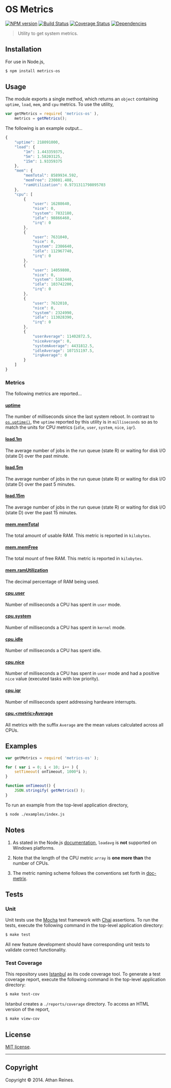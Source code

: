 OS Metrics
==========
[![NPM version][npm-image]][npm-url] [![Build Status][travis-image]][travis-url] [![Coverage Status][coveralls-image]][coveralls-url] [![Dependencies][dependencies-image]][dependencies-url]

> Utility to get system metrics.


## Installation

For use in Node.js,

``` bash
$ npm install metrics-os
```

## Usage

The module exports a single method, which returns an `object` containing `uptime`, `load`, `mem`, and `cpu` metrics. To use the utility,

``` javascript
var getMetrics = require( 'metrics-os' ),
	metrics = getMetrics();
```

The following is an example output...

``` javascript
{
	"uptime": 218091000,
	"load": {
		"1m": 1.443359375,
		"5m": 1.58203125,
		"15m": 1.93359375
	},
	"mem": {
		"memTotal": 8589934.592,
		"memFree": 230801.408,
		"ramUtilization": 0.9731311798095703
	},
	"cpu": [
		{
			"user": 16288640,
			"nice": 0,
			"system": 7832180,
			"idle": 98866460,
			"irq": 0
		},
		{
			"user": 7631040,
			"nice": 0,
			"system": 2386640,
			"idle": 112967740,
			"irq": 0
		},
		{
			"user": 14059800,
			"nice": 0,
			"system": 5183440,
			"idle": 103742200,
			"irq": 0
		},
		{
			"user": 7632010,
			"nice": 0,
			"system": 2324990,
			"idle": 113028390,
			"irq": 0
		},
		{
			"userAverage": 11402872.5,
			"niceAverage": 0, 
			"systemAverage": 4431812.5,
			"idleAverage": 107151197.5,
			"irqAverage": 0
		}
	]
}
```



### Metrics

The following metrics are reported...


#### [uptime](http://doc-metrix.github.io/general/)

The number of milliseconds since the last system reboot. In contrast to [`os.uptime()`](http://nodejs.org/api/os.html#os_os_uptime), the `uptime` reported by this utility is in `milliseconds` so as to match the units for CPU metrics (`idle`, `user`, `system`, `nice`, `iqr`).


#### [load.1m](http://doc-metrix.github.io/general/)

The average number of jobs in the run queue (state R) or waiting for disk I/O (state D) over the past minute.


#### [load.5m](http://doc-metrix.github.io/general/)

The average number of jobs in the run queue (state R) or waiting for disk I/O (state D) over the past 5 minutes.


#### [load.15m](http://doc-metrix.github.io/general/)

The average number of jobs in the run queue (state R) or waiting for disk I/O (state D) over the past 15 minutes.


#### [mem.memTotal](http://doc-metrix.github.io/memory/)

The total amount of usable RAM. This metric is reported in `kilobytes`.


#### [mem.memFree](http://doc-metrix.github.io/memory/)

The total mount of free RAM. This metric is reported in `kilobytes`.


#### [mem.ramUtilization](http://doc-metrix.github.io/memory/)

The decimal percentage of RAM being used.


#### [cpu.user](https://doc-metrix.github.io/cpu/)

Number of milliseconds a CPU has spent in `user` mode.


#### [cpu.system](https://doc-metrix.github.io/cpu/)

Number of milliseconds a CPU has spent in `kernel` mode.


#### [cpu.idle](https://doc-metrix.github.io/cpu/)

Number of milliseconds a CPU has spent idle.


#### [cpu.nice](https://doc-metrix.github.io/cpu/)

Number of milliseconds a CPU has spent in `user` mode and had a positive `nice` value (executed tasks with low priority).


#### [cpu.iqr](https://doc-metrix.github.io/cpu/)

Number of milliseconds spent addressing hardware interrupts.


#### [cpu.&lt;metric&gt;Average](https://doc-metrix.github.io/cpu/)

All metrics with the suffix `Average` are the mean values calculated across all CPUs.




## Examples

``` javascript
var getMetrics = require( 'metrics-os' );

for ( var i = 0; i < 10; i++ ) {
	setTimeout( onTimeout, 1000*i );
}

function onTimeout() {
	JSON.stringify( getMetrics() );
}
```

To run an example from the top-level application directory,

``` bash
$ node ./examples/index.js
```


## Notes

1. 	As stated in the Node.js [documentation](http://nodejs.org/api/os.html#os_os_loadavg), `loadavg` is __not__ supported on Windows platforms.

2. 	Note that the length of the CPU metric `array` is __one more than__ the number of CPUs.

3. 	The metric naming scheme follows the conventions set forth in [doc-metrix](https://github.com/doc-metrix).



## Tests

### Unit

Unit tests use the [Mocha](http://visionmedia.github.io/mocha) test framework with [Chai](http://chaijs.com) assertions. To run the tests, execute the following command in the top-level application directory:

``` bash
$ make test
```

All new feature development should have corresponding unit tests to validate correct functionality.


### Test Coverage

This repository uses [Istanbul](https://github.com/gotwarlost/istanbul) as its code coverage tool. To generate a test coverage report, execute the following command in the top-level application directory:

``` bash
$ make test-cov
```

Istanbul creates a `./reports/coverage` directory. To access an HTML version of the report,

``` bash
$ make view-cov
```



## License

[MIT license](http://opensource.org/licenses/MIT). 


---
## Copyright

Copyright &copy; 2014. Athan Reines.


[npm-image]: http://img.shields.io/npm/v/metrics-os.svg
[npm-url]: https://npmjs.org/package/metrics-os

[travis-image]: http://img.shields.io/travis/kgryte/node-metrics-os/master.svg
[travis-url]: https://travis-ci.org/kgryte/node-metrics-os

[coveralls-image]: https://img.shields.io/coveralls/kgryte/node-metrics-os/master.svg
[coveralls-url]: https://coveralls.io/r/kgryte/node-metrics-os?branch=master

[dependencies-image]: http://img.shields.io/david/kgryte/node-metrics-os.svg
[dependencies-url]: https://david-dm.org/kgryte/node-metrics-os

[dev-dependencies-image]: http://img.shields.io/david/dev/kgryte/node-metrics-os.svg
[dev-dependencies-url]: https://david-dm.org/dev/kgryte/node-metrics-os

[github-issues-image]: http://img.shields.io/github/issues/kgryte/node-metrics-os.svg
[github-issues-url]: https://github.com/kgryte/node-metrics-os/issues